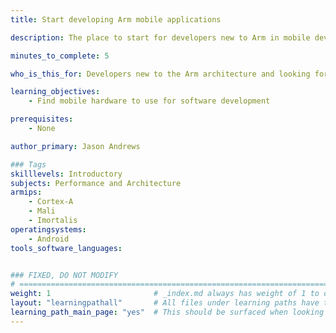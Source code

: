```yaml
---
title: Start developing Arm mobile applications

description: The place to start for developers new to Arm in mobile development

minutes_to_complete: 5

who_is_this_for: Developers new to the Arm architecture and looking for mobile hardware.

learning_objectives:
    - Find mobile hardware to use for software development

prerequisites:
    - None

author_primary: Jason Andrews

### Tags
skilllevels: Introductory
subjects: Performance and Architecture
armips:
    - Cortex-A
    - Mali
    - Imortalis
operatingsystems:
    - Android
tools_software_languages:


### FIXED, DO NOT MODIFY
# ================================================================================
weight: 1                       # _index.md always has weight of 1 to order correctly
layout: "learningpathall"       # All files under learning paths have this same wrapper
learning_path_main_page: "yes"  # This should be surfaced when looking for related content. Only set for _index.md of learning path content.
---
```


